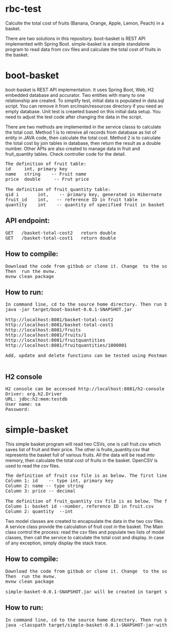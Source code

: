 # rbc-test
Calculte the total cost of fruits (Banana, Orange, Apple, Lemon, Peach) in a basket.

There are two solutions in this repository. boot-basket is REST API implemented with Spring Boot. simple-basket is a simple standalone program to read data from csv files and calculate the total cost of fruits in the basket.

# boot-basket
boot-basket is REST API implementation. It uses Spring Boot, Web, H2 embedded database and accurator. Two entities with many to one relationship are created. To simplify test, initial data is populated in data.sql script. You can remove it from src/main/resources directory if you need an empty database. Unit test is creaeted based on this initial data setup. You need to adjust the test code after changing the data in the script.

There are two methods are implemented in the service classs to calculate the total cost. Method 1 is to retreive all records from database as list of entity in JAVA code, then calculate the total cost.  Method 2 is to calculate the total cost by join tables in database, then return the result as a double number. Other APIs are also created to manage data in fruit and fruit_quantity tables. Check controller code for the detail.

<pre>
The definition of fruit table:
id     int, primary key
name   string    -- Fruit name
price  double     -- Frut price

The definition of fruit_quantity table:
qid i       int,    -- primary key, generated in Hibernate
fruit_id    int,   -- reference ID in fruit table
quantity    int    -- quantity of specified fruit in basket
</pre>

## API endpoint:
<pre>
GET   /basket-total-cost2   return double
GET   /basket-total-cost1   return double
</pre>


## How to compile:
<pre>
Download the code from gitbub or clone it. Change  to the source home directory. 
Then  run the mvnw.  
mvnw clean package
</pre>

## How to run:
<pre>
In command line, cd to the source home directory. Then run below command.
java -jar target/boot-basket-0.0.1-SNAPSHOT.jar

http://localhost:8081/basket-total-cost2
http://localhost:8081/basket-total-cost1
http://localhost:8081/fruits
http://localhost:8081/fruits/1
http://localhost:8081/fruitquantities
http://localhost:8081/fruitquantities/1000001

Add, update and delete functions can be tested using Postman. When query by id, HTTP 404 error will be thrown if entity is not founf.

</pre>

## H2 console
<pre>
H2 console can be accessed http://localhost:8081/h2-console
Driver: org.h2.Driver
URL: jdbc:h2:mem:testdb
User name: sa
Password: <blank>
</pre>

# simple-basket
This simple basket program will read two CSVs, one is call fruit.csv which saves list of fruit and their price. The other is fruite_quantity.csv that represents the basket full of various fruits. All the data will be read into memory, then calculate the total cost of fruits in the basket. OpenCSV is used to read the csv files.

<pre>
The definition of fruit csv file is as below. The first line is header.
Column 1: id    -- type int, primary key
Column 2: name -- type string
Column 3: price -- decimal

The definition of fruit_quantity csv file is as below. The first line is header
Column 1: basket id --number, reference ID in fruit.csv
Column 2: quantity  --int
</pre>

Two model classes are created to encapsulate the data in the two csv files. A service class provide the calculation of fruit cost in the basket. The Main class control the process: read the csv files and populate two lists of model classes, then call the service to calculate the total cost and display. In case of any exception, simply display the stack trace.

## How to compile:
<pre>
Download the code from gitbub or clone it. Change  to the source home directory. 
Then  run the mvnw.  
mvnw clean package

simple-basket-0.0.1-SNAPSHOT.jar will be created in target subdirectory.
</pre>

## How to run:
<pre>
In command line, cd to the source home directory. Then run below command.
java -classpath target/simple-basket-0.0.1-SNAPSHOT-jar-with-dependencies.jar com.johnsun.simplebasket.BasketMain
</pre>


